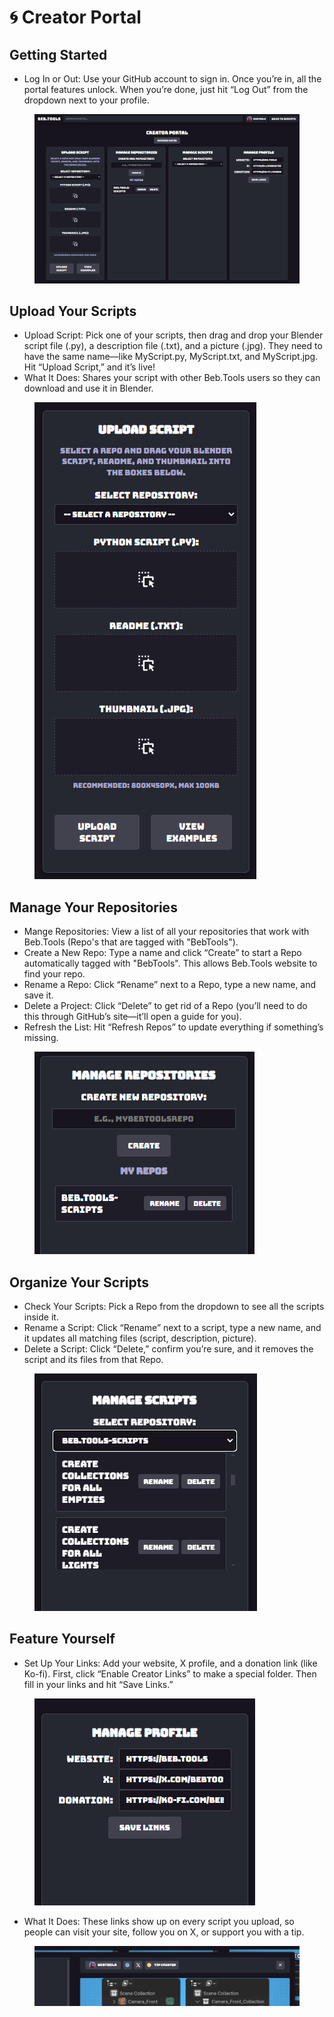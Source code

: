 # 🌀 Creator Portal

## Getting Started

* Log In or Out: Use your GitHub account to sign in. Once you’re in, all the portal features unlock. When you’re done, just hit “Log Out” from the dropdown next to your profile.

<figure><img src="../.gitbook/assets/image.png" alt=""><figcaption></figcaption></figure>

## Upload Your Scripts

* Upload Script: Pick one of your scripts, then drag and drop your Blender script file (.py), a description file (.txt), and a picture (.jpg). They need to have the same name—like MyScript.py, MyScript.txt, and MyScript.jpg. Hit “Upload Script,” and it’s live!
* What It Does: Shares your script with other Beb.Tools users so they can download and use it in Blender.

<figure><img src="../.gitbook/assets/image (1).png" alt=""><figcaption></figcaption></figure>

## Manage Your Repositories

* Mange Repositories: View a list of all your repositories that work with Beb.Tools (Repo's that are tagged with "BebTools").
* Create a New Repo: Type a name and click “Create” to start a Repo automatically tagged with "BebTools". This allows Beb.Tools website to find your repo.
* Rename a Repo: Click “Rename” next to a Repo, type a new name, and save it.
* Delete a Project: Click “Delete” to get rid of a Repo (you’ll need to do this through GitHub’s site—it’ll open a guide for you).
* Refresh the List: Hit “Refresh Repos” to update everything if something’s missing.

<figure><img src="../.gitbook/assets/image (6).png" alt=""><figcaption></figcaption></figure>

## Organize Your Scripts

* Check Your Scripts: Pick a Repo from the dropdown to see all the scripts inside it.
* Rename a Script: Click “Rename” next to a script, type a new name, and it updates all matching files (script, description, picture).
* Delete a Script: Click “Delete,” confirm you’re sure, and it removes the script and its files from that Repo.

<figure><img src="../.gitbook/assets/image (5).png" alt=""><figcaption></figcaption></figure>

## Feature Yourself

* Set Up Your Links: Add your website, X profile, and a donation link (like Ko-fi). First, click “Enable Creator Links” to make a special folder. Then fill in your links and hit “Save Links.”

<figure><img src="../.gitbook/assets/image (4).png" alt=""><figcaption></figcaption></figure>

* What It Does: These links show up on every script you upload, so people can visit your site, follow you on X, or support you with a tip.

<figure><img src="../.gitbook/assets/image (7).png" alt=""><figcaption></figcaption></figure>
